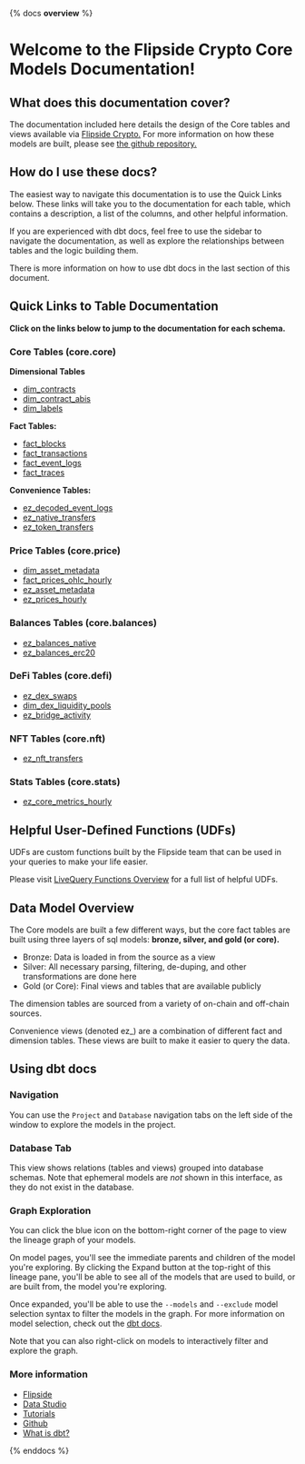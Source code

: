{% docs __overview__ %}

# Welcome to the Flipside Crypto Core Models Documentation!

## **What does this documentation cover?**
The documentation included here details the design of the Core tables and views available via [Flipside Crypto.](https://flipsidecrypto.xyz/) For more information on how these models are built, please see [the github repository.](https://github.com/FlipsideCrypto/core-models)

## **How do I use these docs?**
The easiest way to navigate this documentation is to use the Quick Links below. These links will take you to the documentation for each table, which contains a description, a list of the columns, and other helpful information.

If you are experienced with dbt docs, feel free to use the sidebar to navigate the documentation, as well as explore the relationships between tables and the logic building them.

There is more information on how to use dbt docs in the last section of this document.

## **Quick Links to Table Documentation**

**Click on the links below to jump to the documentation for each schema.**

### Core Tables (core.core)

**Dimensional Tables**
- [dim_contracts](https://flipsidecrypto.github.io/core-models/#!/model/model.fsc_evm.core__dim_contracts)
- [dim_contract_abis](https://flipsidecrypto.github.io/core-models/#!/model/model.fsc_evm.core__dim_contract_abis)
- [dim_labels](https://flipsidecrypto.github.io/core-models/#!/model/model.fsc_evm.core__dim_labels)

**Fact Tables:**
- [fact_blocks](https://flipsidecrypto.github.io/core-models/#!/model/model.fsc_evm.core__fact_blocks)
- [fact_transactions](https://flipsidecrypto.github.io/core-models/#!/model/model.fsc_evm.core__fact_transactions)
- [fact_event_logs](https://flipsidecrypto.github.io/core-models/#!/model/model.fsc_evm.core__fact_event_logs)
- [fact_traces](https://flipsidecrypto.github.io/core-models/#!/model/model.fsc_evm.core__fact_traces)

**Convenience Tables:**
- [ez_decoded_event_logs](https://flipsidecrypto.github.io/core-models/#!/model/model.fsc_evm.core__ez_decoded_event_logs)
- [ez_native_transfers](https://flipsidecrypto.github.io/core-models/#!/model/model.fsc_evm.core__ez_native_transfers)
- [ez_token_transfers](https://flipsidecrypto.github.io/core-models/#!/model/model.fsc_evm.core__ez_token_transfers)

### Price Tables (core.price)
- [dim_asset_metadata](https://flipsidecrypto.github.io/core-models/#!/model/model.fsc_evm.price__dim_asset_metadata)
- [fact_prices_ohlc_hourly](https://flipsidecrypto.github.io/core-models/#!/model/model.fsc_evm.price__fact_prices_ohlc_hourly)
- [ez_asset_metadata](https://flipsidecrypto.github.io/core-models/#!/model/model.fsc_evm.price__ez_asset_metadata)
- [ez_prices_hourly](https://flipsidecrypto.github.io/core-models/#!/model/model.fsc_evm.price__ez_prices_hourly)

### Balances Tables (core.balances)
- [ez_balances_native](https://flipsidecrypto.github.io/core-models/#!/model/model.fsc_evm.balances__ez_balances_native)
- [ez_balances_erc20](https://flipsidecrypto.github.io/core-models/#!/model/model.fsc_evm.balances__ez_balances_erc20)

### DeFi Tables (core.defi)
- [ez_dex_swaps](https://flipsidecrypto.github.io/core-models/#!/model/model.core_models.defi__ez_dex_swaps)
- [dim_dex_liquidity_pools](https://flipsidecrypto.github.io/core-models/#!/model/model.core_models.defi__dim_dex_liquidity_pools)
- [ez_bridge_activity](https://flipsidecrypto.github.io/core-models/#!/model/model.core_models.defi__ez_bridge_activity)

### NFT Tables (core.nft)
- [ez_nft_transfers](https://flipsidecrypto.github.io/core-models/#!/model/model.fsc_evm.nft__ez_nft_transfers)

### Stats Tables (core.stats)
- [ez_core_metrics_hourly](https://flipsidecrypto.github.io/core-models/#!/model/model.fsc_evm.stats__ez_core_metrics_hourly)

## **Helpful User-Defined Functions (UDFs)**

UDFs are custom functions built by the Flipside team that can be used in your queries to make your life easier. 

Please visit [LiveQuery Functions Overview](https://flipsidecrypto.github.io/livequery-models/#!/overview) for a full list of helpful UDFs.

## **Data Model Overview**

The Core models are built a few different ways, but the core fact tables are built using three layers of sql models: **bronze, silver, and gold (or core).**

- Bronze: Data is loaded in from the source as a view
- Silver: All necessary parsing, filtering, de-duping, and other transformations are done here
- Gold (or Core): Final views and tables that are available publicly

The dimension tables are sourced from a variety of on-chain and off-chain sources.

Convenience views (denoted ez_) are a combination of different fact and dimension tables. These views are built to make it easier to query the data.

## **Using dbt docs**
### Navigation

You can use the ```Project``` and ```Database``` navigation tabs on the left side of the window to explore the models in the project.

### Database Tab

This view shows relations (tables and views) grouped into database schemas. Note that ephemeral models are *not* shown in this interface, as they do not exist in the database.

### Graph Exploration

You can click the blue icon on the bottom-right corner of the page to view the lineage graph of your models.

On model pages, you'll see the immediate parents and children of the model you're exploring. By clicking the Expand button at the top-right of this lineage pane, you'll be able to see all of the models that are used to build, or are built from, the model you're exploring.

Once expanded, you'll be able to use the ```--models``` and ```--exclude``` model selection syntax to filter the models in the graph. For more information on model selection, check out the [dbt docs](https://docs.getdbt.com/docs/model-selection-syntax).

Note that you can also right-click on models to interactively filter and explore the graph.


### **More information**
- [Flipside](https://flipsidecrypto.xyz/)
- [Data Studio](https://flipsidecrypto.xyz/studio)
- [Tutorials](https://docs.flipsidecrypto.com/our-data/tutorials)
- [Github](https://github.com/FlipsideCrypto/core-models)
- [What is dbt?](https://docs.getdbt.com/docs/introduction)

{% enddocs %}